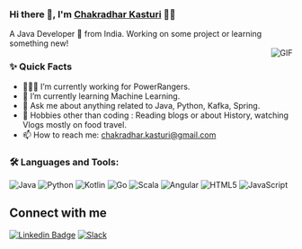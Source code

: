 ### Hi there 👋, I'm [Chakradhar Kasturi](https://github.com/chakradhar-kasturi) 👨‍💻


<p>
A Java Developer 🚀 from India. Working on some project or learning something new!
<br />


  <img align="right" alt="GIF" src="https://media.giphy.com/media/MC6eSuC3yypCU/giphy.gif" />
  
### ✨ Quick Facts

- 👨🏽‍💻 I’m currently working for PowerRangers.
- 🌱 I’m currently learning Machine Learning.
- 💬 Ask me about anything related to Java, Python, Kafka, Spring.
- 🎿 Hobbies other than coding : Reading blogs or about History, watching Vlogs mostly on food travel.
- 📫 How to reach me: chakradhar.kasturi@gmail.com


### 🛠️ Languages and Tools:

![Java](https://img.shields.io/badge/Java-ED8B00?style=for-the-badge&logo=java&logoColor=white)
![Python](https://img.shields.io/badge/Python-14354C?style=for-the-badge&logo=python&logoColor=white)
![Kotlin](https://img.shields.io/badge/Kotlin-0095D5?&style=for-the-badge&logo=kotlin&logoColor=white)
![Go](https://img.shields.io/badge/Go-00ADD8?style=for-the-badge&logo=go&logoColor=white)
![Scala](https://img.shields.io/badge/Scala-DC322F?style=for-the-badge&logo=scala&logoColor=white)
![Angular](https://img.shields.io/badge/Angular-DD0031?style=for-the-badge&logo=angular&logoColor=white)
![HTML5](https://img.shields.io/badge/HTML5-E34F26?style=for-the-badge&logo=html5&logoColor=white)
![JavaScript](https://img.shields.io/badge/JavaScript-F7DF1E?style=for-the-badge&logo=javascript&logoColor=black)


Connect with me
---
[![Linkedin Badge](https://img.shields.io/badge/LinkedIn-0077B5?style=for-the-badge&logo=linkedin&logoColor=white&link=https://www.linkedin.com/in/chakradhar-kasturi/)](https://www.linkedin.com/in/chakradhar-kasturi/)
[![Slack](https://img.shields.io/badge/Slack-4A154B?style=for-the-badge&logo=slack&logoColor=white&link=)](slack://rewe-digital.slack.com/chakradhar.kasturi@rewe-digtial.com)
